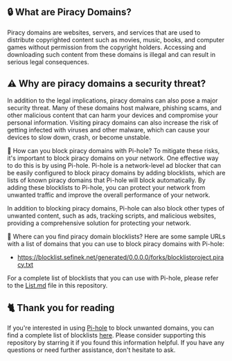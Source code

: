 <!-- [[> SEO
###### Title: 
###### Description: 
###### Tags: 
###### Canonical: 
]]> -->

## 🔒 What are Piracy Domains?
Piracy domains are websites, servers, and services that are used to distribute copyrighted content such as movies, music, books, and computer games without permission from the copyright holders.
Accessing and downloading such content from these domains is illegal and can result in serious legal consequences.

## ⚠️ Why are piracy domains a security threat?
In addition to the legal implications, piracy domains can also pose a major security threat.
Many of these domains host malware, phishing scams, and other malicious content that can harm your devices and compromise your personal information.
Visiting piracy domains can also increase the risk of getting infected with viruses and other malware, which can cause your devices to slow down, crash, or become unstable.

🚫 How can you block piracy domains with Pi-hole?
To mitigate these risks, it's important to block piracy domains on your network. One effective way to do this is by using Pi-hole.
Pi-hole is a network-level ad blocker that can be easily configured to block piracy domains by adding blocklists, which are lists of known piracy domains that Pi-hole will block automatically.
By adding these blocklists to Pi-hole, you can protect your network from unwanted traffic and improve the overall performance of your network.

In addition to blocking piracy domains, Pi-hole can also block other types of unwanted content, such as ads, tracking scripts, and malicious websites, providing a comprehensive solution for protecting your network.

📜 Where can you find piracy domain blocklists?
Here are some sample URLs with a list of domains that you can use to block piracy domains with Pi-hole:
- https://blocklist.sefinek.net/generated/0.0.0.0/forks/blocklistproject.piracy.txt

For a complete list of blocklists that you can use with Pi-hole, please refer to the [List.md](../../lists/md/PiHole.md) file in this repository.

## 🐈 Thank you for reading
If you're interested in using [Pi-hole](../What%20is%20Pi-hole.md) to block unwanted domains, you can find a complete list of blocklists [here](../../../lists/md/Pi-hole.md).
Please consider supporting this repository by starring it if you found this information helpful.
If you have any questions or need further assistance, don't hesitate to ask.